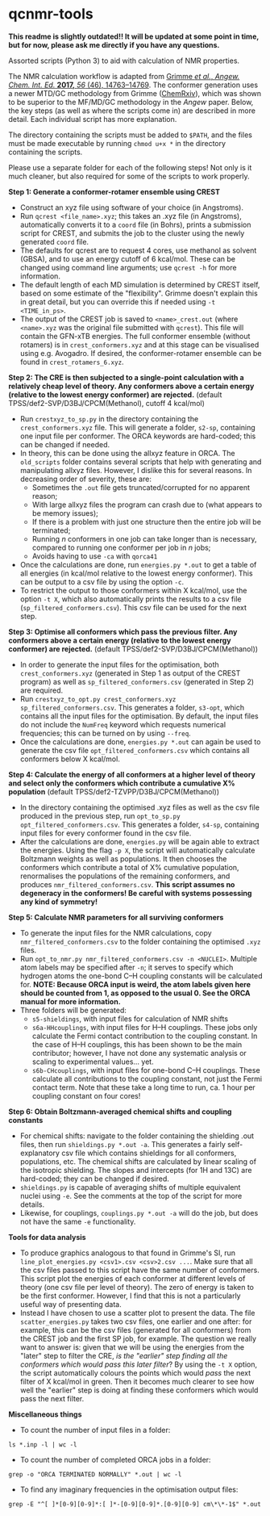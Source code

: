 # qcnmr-tools

**This readme is slightly outdated!! It will be updated at some point in time, but for now, please ask me directly if you have any questions.**

Assorted scripts (Python 3) to aid with calculation of NMR properties.

The NMR calculation workflow is adapted from [Grimme *et al.*, *Angew. Chem. Int. Ed.* **2017,** *56* (46), 14763–14769](https://doi.org/10.1002/anie.201708266). The conformer generation uses a newer MTD/GC methodology from Grimme ([ChemRxiv](https://chemrxiv.org/articles/Exploration_of_Chemical_Compound_Conformer_and_Reaction_Space_with_Meta-Dynamics_Simulations_Based_on_Tight-Binding_Quantum_Chemical_Calculations/7660532)), which was shown to be superior to the MF/MD/GC methodology in the *Angew* paper. Below, the key steps (as well as where the scripts come in) are described in more detail. Each individual script has more explanation.

The directory containing the scripts must be added to `$PATH`, and the files must be made executable by running `chmod u+x *` in the directory containing the scripts.

Please use a separate folder for each of the following steps! Not only is it much cleaner, but also required for some of the scripts to work properly.

**Step 1: Generate a conformer-rotamer ensemble using CREST**

 - Construct an xyz file using software of your choice (in Angstroms).
 - Run `qcrest <file_name>.xyz`; this takes an .xyz file (in Angstroms), automatically converts it to a `coord` file (in Bohrs), prints a submission script for CREST, and submits the job to the cluster using the newly generated `coord` file.
 - The defaults for qcrest are to request 4 cores, use methanol as solvent (GBSA), and to use an energy cutoff of 6 kcal/mol. These can be changed using command line arguments; use `qcrest -h` for more information.
 - The default length of each MD simulation is determined by CREST itself, based on some estimate of the "flexibility". Grimme doesn't explain this in great detail, but you can override this if needed using `-t <TIME_in_ps>`.
 - The output of the CREST job is saved to `<name>_crest.out` (where `<name>.xyz` was the original file submitted with `qcrest`). This file will contain the GFN-xTB energies. The full conformer ensemble (without rotamers) is in `crest_conformers.xyz` and at this stage can be visualised using e.g. Avogadro. If desired, the conformer-rotamer ensemble can be found in `crest_rotamers_6.xyz`.

**Step 2: The CRE is then subjected to a single-point calculation with a relatively cheap level of theory. Any conformers above a certain energy (relative to the lowest energy conformer) are rejected.** (default TPSS/def2-SVP/D3BJ/CPCM(Methanol), cutoff 4 kcal/mol)

 - Run `crestxyz_to_sp.py` in the directory containing the `crest_conformers.xyz` file. This will generate a folder, `s2-sp`, containing one input file per conformer. The ORCA keywords are hard-coded; this can be changed if needed.
 - In theory, this can be done using the allxyz feature in ORCA. The `old_scripts` folder contains several scripts that help with generating and manipulating allxyz files. However, I dislike this for several reasons. In decreasing order of severity, these are: 
   - Sometimes the `.out` file gets truncated/corrupted for no apparent reason;
   - With large allxyz files the program can crash due to (what appears to be memory issues);
   - If there is a problem with just one structure then the entire job will be terminated;
   - Running *n* conformers in one job can take longer than is necessary, compared to running one conformer per job in *n* jobs;
   - Avoids having to use `-ca` with `qorca41`
 - Once the calculations are done, run `energies.py *.out` to get a table of all energies (in kcal/mol relative to the lowest energy conformer). This can be output to a csv file by using the option `-c`.
 - To restrict the output to those conformers within X kcal/mol, use the option `-t X`, which also automatically prints the results to a csv file (`sp_filtered_conformers.csv`). This csv file can be used for the next step.

**Step 3: Optimise all conformers which pass the previous filter. Any conformers above a certain energy (relative to the lowest energy conformer) are rejected.** (default TPSS/def2-SVP/D3BJ/CPCM(Methanol))

 - In order to generate the input files for the optimisation, both `crest_conformers.xyz` (generated in Step 1 as output of the CREST program) as well as `sp_filtered_conformers.csv` (generated in Step 2) are required.
 - Run `crestxyz_to_opt.py crest_conformers.xyz sp_filtered_conformers.csv`. This generates a folder, `s3-opt`, which contains all the input files for the optimisation. By default, the input files do not include the `NumFreq` keyword which requests numerical frequencies; this can be turned on by using `--freq`.
 - Once the calculations are done, `energies.py *.out` can again be used to generate the csv file `opt_filtered_conformers.csv` which contains all conformers below X kcal/mol.

**Step 4: Calculate the energy of all conformers at a higher level of theory and select only the conformers which contribute a cumulative X% population** (default TPSS/def2-TZVPP/D3BJ/CPCM(Methanol))

 - In the directory containing the optimised .xyz files as well as the csv file produced in the previous step, run `opt_to_sp.py opt_filtered_conformers.csv`. This generates a folder, `s4-sp`, containing input files for every conformer found in the csv file.
 - After the calculations are done, `energies.py` will be again able to extract the energies. Using the flag `-p X`, the script will automatically calculate Boltzmann weights as well as populations. It then chooses the conformers which contribute a total of X% cumulative population, renormalises the populations of the remaining conformers, and produces `nmr_filtered_conformers.csv`. **This script assumes no degeneracy in the conformers! Be careful with systems possessing any kind of symmetry!**

**Step 5: Calculate NMR parameters for all surviving conformers**

 - To generate the input files for the NMR calculations, copy `nmr_filtered_conformers.csv` to the folder containing the optimised `.xyz` files.
 - Run `opt_to_nmr.py nmr_filtered_conformers.csv -n <NUCLEI>`. Multiple atom labels may be specified after `-n`; it serves to specify which hydrogen atoms the one-bond C–H coupling constants will be calculated for. **NOTE: Because ORCA input is weird, the atom labels given here should be counted from 1, as opposed to the usual 0. See the ORCA manual for more information.**
 - Three folders will be generated:
   - `s5-shieldings`, with input files for calculation of NMR shifts
   - `s6a-HHcouplings`, with input files for H–H couplings. These jobs only calculate the Fermi contact contribution to the coupling constant. In the case of H–H couplings, this has been shown to be the main contributor; however, I have not done any systematic analysis or scaling to experimental values... yet.
   - `s6b-CHcouplings`, with input files for one-bond C–H couplings. These calculate all contributions to the coupling constant, not just the Fermi contact term. Note that these take a long time to run, ca. 1 hour per coupling constant on four cores!

**Step 6: Obtain Boltzmann-averaged chemical shifts and coupling constants**

 - For chemical shifts: navigate to the folder containing the shielding .out files, then run `shieldings.py *.out -a`. This generates a fairly self-explanatory csv file which contains shieldings for all conformers, populations, etc. The chemical shifts are calculated by linear scaling of the isotropic shielding. The slopes and intercepts (for 1H and 13C) are hard-coded; they can be changed if desired.
 - `shieldings.py` is capable of averaging shifts of multiple equivalent nuclei using `-e`. See the comments at the top of the script for more details.
 - Likewise, for couplings, `couplings.py *.out -a` will do the job, but does not have the same `-e` functionality.
 
**Tools for data analysis**

 - To produce graphics analogous to that found in Grimme's SI, run `line_plot_energies.py <csv1>.csv <csv>2.csv ...`. Make sure that all the csv files passed to this script have the same number of conformers. This script plot the energies of each conformer at different levels of theory (one csv file per level of theory). The zero of energy is taken to be the first conformer. However, I find that this is not a particularly useful way of presenting data.
 - Instead I have chosen to use a scatter plot to present the data. The file `scatter_energies.py` takes two csv files, one earlier and one after: for example, this can be the csv files (generated for all conformers) from the CREST job and the first SP job, for example. The question we really want to answer is: given that we will be using the energies from the "later" step to filter the CRE, *is the "earlier" step finding all the conformers which would pass this later filter*? By using the `-t X` option, the script automatically colours the points which would *pass* the next filter of X kcal/mol in green. Then it becomes much clearer to see how well the "earlier" step is doing at finding these conformers which would pass the next filter.
 
 **Miscellaneous things**
 
 - To count the number of input files in a folder:
```
ls *.inp -l | wc -l
```
 - To count the number of completed ORCA jobs in a folder:
```
grep -o "ORCA TERMINATED NORMALLY" *.out | wc -l
```
 - To find any imaginary frequencies in the optimisation output files:
```
grep -E "^[ ]*[0-9][0-9]*:[ ]*-[0-9][0-9]*.[0-9][0-9] cm\*\*-1$" *.out
```